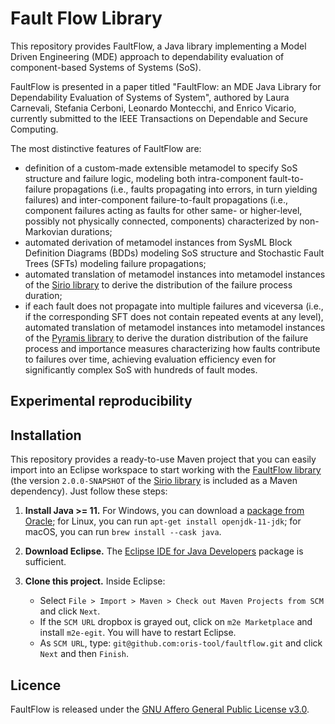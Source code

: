# Fault Flow Library

This repository provides FaultFlow, a Java library implementing a Model Driven Engineering (MDE) approach to dependability evaluation of component-based Systems of Systems (SoS). 

FaultFlow is presented in a paper titled "FaultFlow: an MDE Java Library for Dependability Evaluation of Systems of System", authored by Laura Carnevali, Stefania Cerboni, Leonardo Montecchi, and Enrico Vicario, currently submitted to the IEEE Transactions on Dependable and Secure Computing.

The most distinctive features of FaultFlow are: 
- definition of a custom-made extensible metamodel to specify SoS structure and failure logic, modeling both intra-component fault-to-failure propagations (i.e., faults propagating into errors, in turn yielding failures) and inter-component failure-to-fault propagations (i.e., component failures acting as faults for other same- or higher-level, possibly not physically connected, components) characterized by non-Markovian durations; 
- automated derivation of metamodel instances from SysML Block Definition Diagrams (BDDs) modeling SoS structure and Stochastic Fault Trees (SFTs) modeling failure propagations; 
- automated translation of metamodel instances into metamodel instances of the [Sirio library](https://github.com/oris-tool/sirio) to derive the distribution of the failure process duration; 
- if each fault does not propagate into multiple failures and viceversa (i.e., if the corresponding SFT does not contain repeated events at any level), automated translation of metamodel instances into metamodel instances of the [Pyramis library](https://github.com/oris-tool/pyramis) to derive the duration distribution of the failure process and importance measures characterizing how faults contribute to failures over time, achieving evaluation efficiency even for significantly complex SoS with hundreds of fault modes.

## Experimental reproducibility

## Installation

This repository provides a ready-to-use Maven project that you can easily import into an Eclipse workspace to start working with the [FaultFlow library](https://github.com/oris-tool/faultflow/) (the version `2.0.0-SNAPSHOT` of the [Sirio library](https://github.com/oris-tool/sirio) is included as a Maven dependency). Just follow these steps:

1. **Install Java >= 11.** For Windows, you can download a [package from Oracle](https://www.oracle.com/java/technologies/downloads/#java11); for Linux, you can run `apt-get install openjdk-11-jdk`; for macOS, you can run `brew install --cask java`. 

2. **Download Eclipse.** The [Eclipse IDE for Java Developers](http://www.eclipse.org/downloads/eclipse-packages/) package is sufficient.

3. **Clone this project.** Inside Eclipse:
   - Select `File > Import > Maven > Check out Maven Projects from SCM` and click `Next`.
   - If the `SCM URL` dropbox is grayed out, click on `m2e Marketplace` and install `m2e-egit`. You will have to restart Eclipse.
   - As `SCM URL`, type: `git@github.com:oris-tool/faultflow.git` and click `Next` and then `Finish`.


## Licence

FaultFlow is released under the [GNU Affero General Public License v3.0](https://choosealicense.com/licenses/agpl-3.0).
